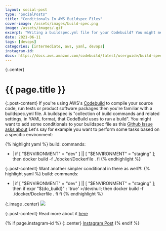 ```yaml
---
layout: social-post
type: "SocialPosts"
title: "Conditionals In AWS Buildspec Files"
cover-image: /assets/images/build-spec.png
image: /assets/images/.gif
excerpt: "Writing a buildspec.yml file for your Codebuild? You might need some environment specific items and could use conditionals to achieve that"
date: 2021-06-11
tags: [devops]
categories: [intermediate, aws, yaml, devops]
instagram-id:
docs: https://docs.aws.amazon.com/codebuild/latest/userguide/build-spec-ref.html
---
```

{:.center}
# {{ page.title }}

{:.post-content}
If you're using AWS's <a href="https://aws.amazon.com/codebuild/" target="_blank">Codebuild</a>
to compile your source code, run tests or product software packages then you're familiar
with a buildspec.yml file. A buildspec is "collection of build commands and related settings, in YAML format, that CodeBuild uses to run a build".
You might want to add some conditionals to your buildspec file as this
<a href="https://github.com/aws-samples/aws-codebuild-multiple-buildspec/issues/2" target="_blank">Github Issue asks about</a>
Let's say for example you want to perform some tasks based on a specific environment:

{% highlight yaml %}
build:
  commands:
  - |
  if [ "$ENVIRONMENT" = "dev" ] || [ "$ENVIRONMENT" = "staging" ]; then
    docker build -f ./docker/Dockerfile .
  fi
{% endhighlight %}

{:.post-content}
Want another simpler conditional in there as well?!:
{% highlight yaml %}
build:
  commands:
  - |
  if [ "$ENVIRONMENT" = "dev" ] || [ "$ENVIRONMENT" = "staging" ]; then
    if expr "${do_build}" : 'true' >/dev/null; then
      docker build -f ./docker/Dockerfile .
    fi
  fi
{% endhighlight %}


{:.image .center}
![]({{page.image}})

{:.post-content}
Read more about it <a href="{{page.docs}}" target="_blank">here</a>

{% if page.instagram-id %}
{:.center}
<a class="insta-link" href="https://www.instagram.com/p/{{page.instagram-id}}" target="_blank">Instagram Post</a>
{% endif %}
